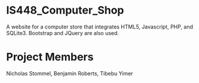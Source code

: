 # IS448_Computer_Shop
A website for a computer store that integrates HTML5, Javascript, PHP, and SQLite3.
Bootstrap and JQuery are also used.  

# Project Members
Nicholas Stommel, Benjamin Roberts, Tibebu Yimer
